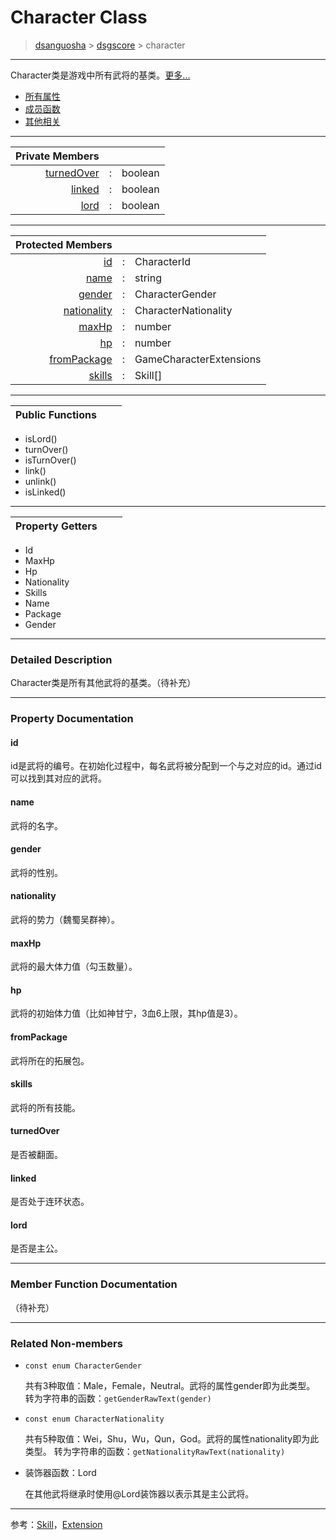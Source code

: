 # Character Class

> [dsanguosha](../index.md) > [dsgscore](./dsgscore-index.md) > character

___

Character类是游戏中所有武将的基类。[更多...](#detailed-description)
+ [所有属性](#property-documentation)
+ [成员函数](#member-function-documentation)
+ [其他相关](#related-non-members)


---

Private Members | | |
 -: | :-: | :-
[turnedOver](#turnedover) | : | boolean
[linked](#linked) | : | boolean
[lord](#lord) | : | boolean

---

Protected Members | | |
 -: | :-: | :-
[id](#id) | : | CharacterId
[name](#name) | : | string
[gender](#gender) | : | CharacterGender
[nationality](#nationality) | : | CharacterNationality
[maxHp](#maxhp) | : | number
[hp](#hp) | : | number
[fromPackage](#frompackage) | : | GameCharacterExtensions
[skills](#skills) | : | Skill[]

---

Public Functions | | |
 -: | :-: | :-
 + isLord()
 + turnOver()
 + isTurnOver()
 + link()
 + unlink()
 + isLinked()

---

Property Getters | | |
 -: | :-: | :-
 + Id
 + MaxHp
 + Hp
 + Nationality
 + Skills
 + Name
 + Package
 + Gender

---

### Detailed Description

Character类是所有其他武将的基类。（待补充）

---

### Property Documentation

#### id
  
  id是武将的编号。在初始化过程中，每名武将被分配到一个与之对应的id。通过id可以找到其对应的武将。

#### name 

  武将的名字。

#### gender

  武将的性别。

#### nationality

  武将的势力（魏蜀吴群神）。

#### maxHp

  武将的最大体力值（勾玉数量）。

#### hp

  武将的初始体力值（比如神甘宁，3血6上限，其hp值是3）。

#### fromPackage

  武将所在的拓展包。

#### skills

  武将的所有技能。

#### turnedOver

  是否被翻面。

#### linked

  是否处于连环状态。

#### lord

  是否是主公。

---

### Member Function Documentation
（待补充）

---

### Related Non-members

+ `const enum CharacterGender`

  共有3种取值：Male，Female，Neutral。武将的属性gender即为此类型。
  转为字符串的函数：`getGenderRawText(gender)`

+ `const enum CharacterNationality`

  共有5种取值：Wei，Shu，Wu，Qun，God。武将的属性nationality即为此类型。
  转为字符串的函数：`getNationalityRawText(nationality)`

+ 装饰器函数：Lord

  在其他武将继承时使用@Lord装饰器以表示其是主公武将。

---

参考：[Skill](./skill.md)，[Extension](./extension.md)